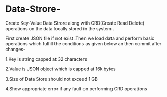 # Data-Strore-
Create Key-Value Data Strore  along with CRD(Create Read Delete) operations on the data locally stored in the system .

First create JSON file if not exist .Then we load data and perform basic operations which fulfill the conditions as given below an then commit after changes-

1.Key is string capped at 32 characters

2.Value is JSON object which is capped at 16k bytes

3.Size of Data Store should not exceed 1 GB

4.Show appropriate error if any fault on performing CRD operations
